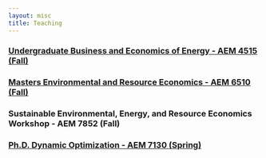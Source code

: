 ```yaml
---
layout: misc
title: Teaching
---
```



### [Undergraduate Business and Economics of Energy - AEM 4515 (Fall)](https://rawcdn.githack.com/irudik/irudik.github.io/fc03b88526d0b63e933504c6cb1126e6411cd7e0/assets/pdf/4940_syllabus.pdf)

### [Masters Environmental and Resource Economics - AEM 6510 (Fall)](https://rawcdn.githack.com/irudik/irudik.github.io/fc03b88526d0b63e933504c6cb1126e6411cd7e0/assets/pdf/6510_syllabus.pdf)

### Sustainable Environmental, Energy, and Resource Economics Workshop - AEM 7852 (Fall)

### [Ph.D. Dynamic Optimization - AEM 7130 (Spring)](https://github.com/AEM7130/SPRING2019)
